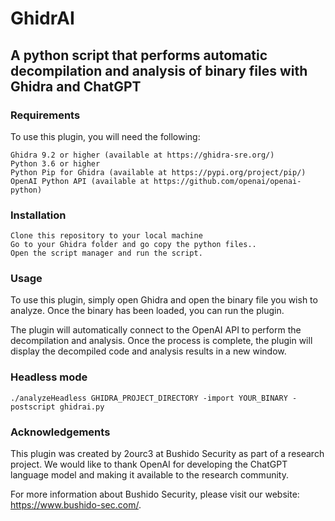 # GhidrAI
## A python script that performs automatic decompilation and analysis of binary files with Ghidra and ChatGPT

### Requirements

To use this plugin, you will need the following:

    Ghidra 9.2 or higher (available at https://ghidra-sre.org/)
    Python 3.6 or higher
    Python Pip for Ghidra (available at https://pypi.org/project/pip/)
    OpenAI Python API (available at https://github.com/openai/openai-python)

### Installation

    Clone this repository to your local machine
    Go to your Ghidra folder and go copy the python files..
    Open the script manager and run the script.

### Usage

To use this plugin, simply open Ghidra and open the binary file you wish to analyze. Once the binary has been loaded, you can run the plugin.

The plugin will automatically connect to the OpenAI API to perform the decompilation and analysis. Once the process is complete, the plugin will display the decompiled code and analysis results in a new window.

### Headless mode

    ./analyzeHeadless GHIDRA_PROJECT_DIRECTORY -import YOUR_BINARY -postscript ghidrai.py

### Acknowledgements

This plugin was created by 2ourc3 at Bushido Security as part of a research project. We would like to thank OpenAI for developing the ChatGPT language model and making it available to the research community.

For more information about Bushido Security, please visit our website: https://www.bushido-sec.com/.
